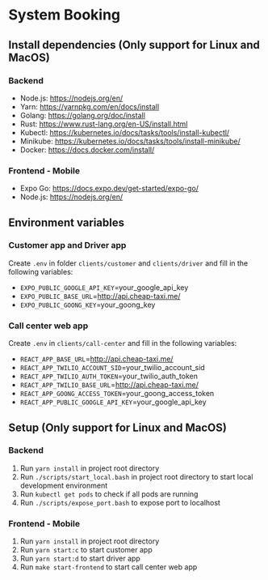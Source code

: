 # System Booking
## Install dependencies (Only support for Linux and MacOS)
### Backend
- Node.js: https://nodejs.org/en/
- Yarn: https://yarnpkg.com/en/docs/install
- Golang: https://golang.org/doc/install
- Rust: https://www.rust-lang.org/en-US/install.html
- Kubectl: https://kubernetes.io/docs/tasks/tools/install-kubectl/
- Minikube: https://kubernetes.io/docs/tasks/tools/install-minikube/
- Docker: https://docs.docker.com/install/

### Frontend - Mobile
- Expo Go: https://docs.expo.dev/get-started/expo-go/
- Node.js: https://nodejs.org/en/

## Environment variables
### Customer app and Driver app
Create `.env` in folder `clients/customer` and `clients/driver` and fill in the following variables:
- `EXPO_PUBLIC_GOOGLE_API_KEY`=your_google_api_key
- `EXPO_PUBLIC_BASE_URL`=http://api.cheap-taxi.me/
- `EXPO_PUBLIC_GOONG_KEY`=your_goong_key

### Call center web app
Create `.env` in `clients/call-center` and fill in the following variables:
- `REACT_APP_BASE_URL`=http://api.cheap-taxi.me/
- `REACT_APP_TWILIO_ACCOUNT_SID`=your_twilio_account_sid
- `REACT_APP_TWILIO_AUTH_TOKEN`=your_twilio_auth_token
- `REACT_APP_TWILIO_BASE_URL`=http://api.cheap-taxi.me/
- `REACT_APP_GOONG_ACCESS_TOKEN`=your_goong_access_token
- `REACT_APP_PUBLIC_GOOGLE_API_KEY`=your_google_api_key

## Setup (Only support for Linux and MacOS)
### Backend
1. Run `yarn install` in project root directory
2. Run `./scripts/start_local.bash` in project root directory to start local development environment
3. Run `kubectl get pods` to check if all pods are running
4. Run `./scripts/expose_port.bash` to expose port to localhost

### Frontend - Mobile
1. Run `yarn install` in project root directory
2. Run `yarn start:c` to start customer app
3. Run `yarn start:d` to start driver app
4. Run `make start-frontend` to start call center web app
